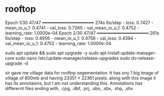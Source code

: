 # rooftop

Epoch 1/30
47/47 ━━━━━━━━━━━━━━━━━━━━ 274s 6s/step - loss: 0.7427 - mean_io_u_1: 0.4741 - val_loss: 0.7260 - val_mean_io_u_1: 0.4752 - learning_rate: 1.0000e-04
Epoch 2/30
47/47 ━━━━━━━━━━━━━━━━━━━━ 261s 6s/step - loss: 0.4956 - mean_io_u_1: 0.4758 - val_loss: 0.4394 - val_mean_io_u_1: 0.4752 - learning_rate: 1.0000e-04


sudo apt update && sudo apt upgrade -y
sudo apt install update-manager-core
sudo nano /etc/update-manager/release-upgrades
sudo do-release-upgrade -d



sir gave me village data for rooftop segementation. It has ony 1 big image of village of 800mb and having 23351 × 22361 pixels. along with this image it has its annotaions, but I am not understanding this. Annotations has differernt files ending with, .cpg, .dbf, .prj, .sbn, .sbx, .shp, .shx
